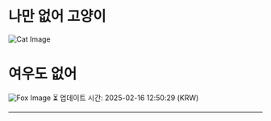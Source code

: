 
# 나만 없어 고양이

![Cat Image](https://cdn2.thecatapi.com/images/5jm.jpg)

# 여우도 없어
![Fox Image](https://randomfox.ca/images/55.jpg)
⏳ 업데이트 시간: 2025-02-16 12:50:29 (KRW)

---
